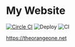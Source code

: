 # My Website

[![Circle CI](https://circleci.com/gh/RealOrangeOne/theorangeone.net.svg?style=svg)](https://circleci.com/gh/RealOrangeOne/theorangeone.net)
![Deploy](https://github.com/RealOrangeOne/theorangeone.net/workflows/Deploy/badge.svg)
![CI](https://github.com/RealOrangeOne/theorangeone.net/workflows/CI/badge.svg)

https://theorangeone.net
